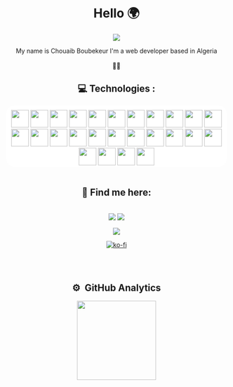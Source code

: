 <link rel="stylesheet" href="https://cdn.jsdelivr.net/gh/devicons/devicon@v2.14.0/devicon.min.css"> 

<!--
**thbob2/thbob2** is a ✨ _special_ ✨ repository because its `README.md` (this file) appears on your GitHub profile.

Here are some ideas to get you started:

- 🔭 I’m currently working on ...
- 🌱 I’m currently learning ...
- 👯 I’m looking to collaborate on ...
- 🤔 I’m looking for help with ...
- 💬 Ask me about ...
- 📫 How to reach me: ...
- 😄 Pronouns: ...
- ⚡ Fun fact: ...
-->




<br>
<h1 align="center">Hello  🌍 </h1>

<div align="center" style="display: inline_block">

![](https://camo.githubusercontent.com/992babdffd8c74a1502de375fbdf7e4d54773242/68747470733a2f2f6d656469612e67697068792e636f6d2f6d656469612f53576f536b4e36447854737a71494b4571762f67697068792e676966)
</div>

 <p align="center"> 
  My name is Chouaib Boubekeur I'm a web developer based in Algeria
  <br>
  
  <br> 
  👨‍🚀

  </p>
  <h2 align="center">💻 Technologies :</h2>

<div align="center" style="display: inline_block; padding-top:10px; background-color: white; border-radius:20px">

  <img width="40px" src="https://cdn.jsdelivr.net/gh/devicons/devicon/icons/linux/linux-original.svg" />
  <img width="40px" src="https://cdn.jsdelivr.net/gh/devicons/devicon/icons/bash/bash-original.svg" />
  <img width="40px" src="https://cdn.jsdelivr.net/gh/devicons/devicon/icons/git/git-original.svg" />
  <img width="40px" src="https://cdn.jsdelivr.net/gh/devicons/devicon/icons/vim/vim-plain.svg" />
  <img width="40px" src="https://cdn.jsdelivr.net/gh/devicons/devicon/icons/github/github-original.svg" />
  <img width="40px" src="https://cdn.jsdelivr.net/gh/devicons/devicon/icons/vscode/vscode-original.svg" />
  <img width="40px" src="https://cdn.jsdelivr.net/gh/devicons/devicon/icons/html5/html5-original.svg" />
  <img width="40px" src="https://cdn.jsdelivr.net/gh/devicons/devicon/icons/css3/css3-original.svg" />
  <img width="40px" src="https://cdn.jsdelivr.net/gh/devicons/devicon/icons/bootstrap/bootstrap-plain.svg" />
  <img width="40px" src="https://cdn.jsdelivr.net/gh/devicons/devicon/icons/sass/sass-original.svg" />
  <img width="40px" src="https://cdn.jsdelivr.net/gh/devicons/devicon/icons/javascript/javascript-plain.svg" />
  <img width="40px" src="https://cdn.jsdelivr.net/gh/devicons/devicon/icons/nodejs/nodejs-original.svg" />
  <img width="40px" src="https://cdn.jsdelivr.net/gh/devicons/devicon/icons/npm/npm-original-wordmark.svg" />
  <img width="40px" src="https://cdn.jsdelivr.net/gh/devicons/devicon/icons/yarn/yarn-original.svg" />
  <img width="40px" src="https://cdn.jsdelivr.net/gh/devicons/devicon/icons/react/react-original.svg" />
  <img width="40px" src="https://cdn.jsdelivr.net/gh/devicons/devicon/icons/nextjs/nextjs-original-wordmark.svg" />
  <img width="40px" src="https://cdn.jsdelivr.net/gh/devicons/devicon/icons/docker/docker-plain.svg" />
  <img width="40px" src="https://cdn.jsdelivr.net/gh/devicons/devicon/icons/composer/composer-original.svg" />
  <img width="40px" src="https://cdn.jsdelivr.net/gh/devicons/devicon/icons/laravel/laravel-plain.svg" />
  <img width="40px" src="https://cdn.jsdelivr.net/gh/devicons/devicon/icons/php/php-plain.svg" />
  <img width="40px" src="https://cdn.jsdelivr.net/gh/devicons/devicon/icons/python/python-plain.svg" />
  <img width="40px" src="https://cdn.jsdelivr.net/gh/devicons/devicon/icons/django/django-plain.svg" />
  <img width="40px" src="https://cdn.jsdelivr.net/gh/devicons/devicon/icons/mysql/mysql-original-wordmark.svg" />
  <img width="40px" src="https://cdn.jsdelivr.net/gh/devicons/devicon/icons/mongodb/mongodb-plain-wordmark.svg" />
  <img width="40px" src="https://cdn.jsdelivr.net/gh/devicons/devicon/icons/neo4j/neo4j-original-wordmark.svg" />
  <img width="40px" src="https://cdn.jsdelivr.net/gh/devicons/devicon/icons/markdown/markdown-original.svg" />
</div>

<br>
<div align="center">

<h2>💬 Find me here:</h2>
<br>
<div style="display: inline_block" align="center">
<a href="https://www.linkedin.com/in/chouaib-boubekeur/" target="_blank"><img src="https://img.shields.io/badge/-Chouaib%20Boubekeur%20-0077B5?style=flat&logo=Linkedin&logoColor=white"/></a>
<a href="https://instagram.com/boe.desu" target="_blank"><img  src="https://img.shields.io/badge/-@boe.desu-E4405F?style=flat&logo=Instagram&logoColor=white"/></a>

<a href="https://www.facebook.com/chouaib.bob2" target="_blank"><img  src="https://img.shields.io/badge/-Chouaib%20Boubekeur%20-0077B?style=flat&logo=Facebook&logoColor=white"/></a>

[![ko-fi](https://ko-fi.com/img/githubbutton_sm.svg)](https://ko-fi.com/I3I36PBDD)

</div>
</div>
 


<br>

<br>

<h2 align="center">⚙️ &nbsp;GitHub Analytics</h2>
<p align="center">
<a href="https://github.com/thbob2">
  <img height="180em" src="https://github-readme-stats-eight-theta.vercel.app/api?username=thbob2&show_icons=true&theme=algolia&include_all_commits=true&count_private=true"/>
  
</a>
</p>
 
 
 
 [linkedin]: https://www.linkedin.com/in/chouaib-boubekeur/
 [facebook]: https://www.facebook.com/chouaib.bob2/
 [instagram]: https://www.instagram.com/itsboeplz/
 [behance]: https://www.behance.net/itsboe
